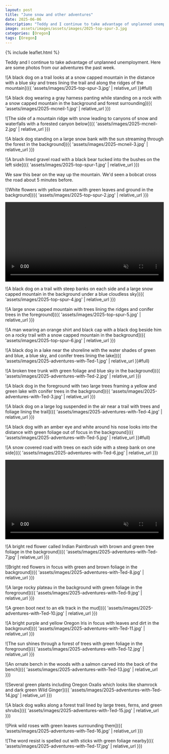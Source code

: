 ```yaml
---
layout: post
title: "June snow and other adventures"
date: 2025-06-06
description: "Teddy and I continue to take advantage of unplanned unemployment."
image: assets/images/assets/images/2025-top-spur-3.jpg
categories: [Oregon]
tags: [Oregon]
---
```


{% include leaflet.html %}

Teddy and I continue to take advantage of unplanned unemployment. Here are some photos from our adventures the past week.

![A black dog on a trail looks at a snow capped mountain in the distance with a blue sky and trees lining the trail and along the ridges of the mountain]({{ 'assets/images/2025-top-spur-3.jpg' | relative_url }}#full)

![A black dog wearing a gray harness panting while standing on a rock with a snow capped mountain in the background and forest surrounding]({{ 'assets/images/2025-mcneil-1.jpg' | relative_url }})

![The side of a mountain ridge with snow leading to canyons of snow and waterfalls with a forested canyon below]({{ 'assets/images/2025-mcneil-2.jpg' | relative_url }})

![A black dog standing on a large snow bank with the sun streaming through the forest in the background]({{ 'assets/images/2025-mcneil-3.jpg' | relative_url }})

![A brush lined gravel road with a black bear tucked into the bushes on the left side]({{ 'assets/images/2025-top-spur-1.jpg' | relative_url }})

<figcaption>We saw this bear on the way up the mountain. We'd seen a bobcat cross the road about 5 minutes before.</figcaption>

![White flowers with yellow stamen with green leaves and ground in the background]({{ 'assets/images/2025-top-spur-2.jpg' | relative_url }})

<video width="100%" autoplay loop muted playsinline preload="true">
  <source src="{{ 'assets/video/2025-top-spur.mp4' | relative_url }}" type="video/mp4">
</video>

![A black dog on a trail with steep banks on each side and a large snow capped mountain in the background under a blue cloudless sky]({{ 'assets/images/2025-top-spur-4.jpg' | relative_url }})

![A large snow capped mountain with trees lining the ridges and conifer trees in the foreground]({{ 'assets/images/2025-top-spur-5.jpg' | relative_url }})

![A man wearing an orange shirt and black cap with a black dog beside him on a rocky trail with a snow capped mountain in the background]({{ 'assets/images/2025-top-spur-6.jpg' | relative_url }})

![A black dog in a lake near the shoreline with the water shades of green and blue, a blue sky, and conifer trees lining the lake]({{ 'assets/images/2025-adventures-with-Ted-1.jpg' | relative_url }}#full)

![A broken tree trunk with green foliage and blue sky in the background]({{ 'assets/images/2025-adventures-with-Ted-2.jpg' | relative_url }})

![A black dog in the foreground with two large trees framing a yellow and green lake with conifer trees in the background]({{ 'assets/images/2025-adventures-with-Ted-3.jpg' | relative_url }})

![A black dog on a large log suspended in the air near a trail with trees and foliage lining the trail]({{ 'assets/images/2025-adventures-with-Ted-4.jpg' | relative_url }})

![A black dog with an amber eye and white around his nose looks into the distance with green foliage out of focus in the background]({{ 'assets/images/2025-adventures-with-Ted-5.jpg' | relative_url }}#full)

![A snow covered road with trees on each side with a steep bank on one side]({{ 'assets/images/2025-adventures-with-Ted-6.jpg' | relative_url }})

<video width="100%" autoplay loop muted playsinline preload="true">
  <source src="{{ 'assets/video/ted-snow.mp4' | relative_url }}" type="video/mp4">
</video>

![A bright red flower called Indian Paintbrush with brown and green tree foliage in the background]({{ 'assets/images/2025-adventures-with-Ted-7.jpg' | relative_url }})

![Bright red flowers in focus with green and brown foliage in the background]({{ 'assets/images/2025-adventures-with-Ted-8.jpg' | relative_url }})

![A large rocky plateau in the background with green foliage in the foreground]({{ 'assets/images/2025-adventures-with-Ted-9.jpg' | relative_url }})

![A green boot next to an elk track in the mud]({{ 'assets/images/2025-adventures-with-Ted-10.jpg' | relative_url }})

![A bright purple and yellow Oregon Iris in focus with leaves and dirt in the background]({{ 'assets/images/2025-adventures-with-Ted-11.jpg' | relative_url }})

![The sun shines through a forest of trees with green foliage in the foreground]({{ 'assets/images/2025-adventures-with-Ted-12.jpg' | relative_url }})

![An ornate bench in the woods with a salmon carved into the back of the bench]({{ 'assets/images/2025-adventures-with-Ted-13.jpg' | relative_url }})

![Several green plants including Oregon Oxalis which looks like shamrock and dark green Wild Ginger]({{ 'assets/images/2025-adventures-with-Ted-14.jpg' | relative_url }})

![A black dog walks along a forest trail lined by large trees, ferns, and green shrubs]({{ 'assets/images/2025-adventures-with-Ted-15.jpg' | relative_url }})

![Pink wild roses with green leaves surrounding them]({{ 'assets/images/2025-adventures-with-Ted-16.jpg' | relative_url }})

![The word resist is spelled out with sticks with green foliage nearby]({{ 'assets/images/2025-adventures-with-Ted-17.jpg' | relative_url }})

<div class="map" id="map"></div>

<script>

var map = L.map('map').setView([45.1605554, -122.1625336], 9);

L.tileLayer('{{ site.data.maptiles.tiles }}', {
  attribution: '{{ site.data.maptiles.attribution }}',
  subdomains: 'abcd',
  maxZoom: {{ site.data.maptiles.max-zoom }}
}).addTo(map);

const locations = [
  { coords: [44.9450443, -122.2490038], name: 'Joyce Lake' },
  { coords: [44.9856947, -122.494125], name: 'Molalla Corridor' },
  { coords: [44.8658414, -122.6026474], name: 'Silver Falls Backcountry' },
  { coords: [45.4024807, -121.7758109], name: 'Bald Mountain' },
    { coords: [45.3955061, -121.7319706], name: 'McNeil Point' }
];

locations.forEach(({ coords, name }) => {
  L.marker(coords).addTo(map).bindPopup(name);
});

</script>